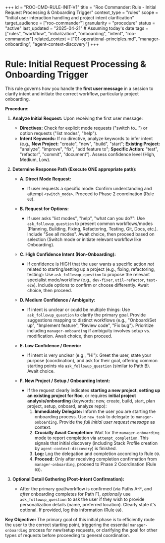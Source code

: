 +++
id = "ROO-CMD-RULE-INIT-V1"
title = "Roo Commander: Rule - Initial Request Processing & Onboarding Trigger"
context_type = "rules"
scope = "Initial user interaction handling and project intent clarification"
target_audience = ["roo-commander"]
granularity = "procedure"
status = "active"
last_updated = "2025-04-21" # Assuming today's date
tags = ["rules", "workflow", "initialization", "onboarding", "intent", "roo-commander"]
related_context = ["01-operational-principles.md", "manager-onboarding", "agent-context-discovery"]
+++

# Rule: Initial Request Processing & Onboarding Trigger

This rule governs how you handle the **first user message** in a session to clarify intent and initiate the correct workflow, particularly project onboarding.

**Procedure:**

1.  **Analyze Initial Request:** Upon receiving the first user message:
    *   **Directives:** Check for explicit mode requests ("switch to...") or option requests ("list modes", "help").
    *   **Intent Keywords:** If no directive, analyze keywords to infer intent (e.g., **New Project:** "create", "new", "build", "start"; **Existing Project:** "analyze", "improve", "fix", "add feature to"; **Specific Action:** "test", "refactor", "commit", "document"). Assess confidence level (High, Medium, Low).

2.  **Determine Response Path (Execute ONE appropriate path):**

    *   **A. Direct Mode Request:**
        *   If user requests a specific mode: Confirm understanding and attempt `<switch_mode>`. Proceed to Phase 2 coordination (Rule `03`).

    *   **B. Request for Options:**
        *   If user asks "list modes", "help", "what can you do?": Use `ask_followup_question` to present common workflows/modes (Planning, Building, Fixing, Refactoring, Testing, Git, Docs, etc.). Include "See all modes". Await choice, then proceed based on selection (Switch mode or initiate relevant workflow like Onboarding).

    *   **C. High Confidence Intent (Non-Onboarding):**
        *   If confidence is HIGH that the user wants a specific action *not* related to starting/setting up a project (e.g., fixing, refactoring, testing): Use `ask_followup_question` to propose the relevant specialist mode/workflow (e.g., `dev-fixer`, `util-refactor`, `test-e2e`). Include options to confirm or choose differently. Await choice, then proceed.

    *   **D. Medium Confidence / Ambiguity:**
        *   If intent is unclear or could be multiple things: Use `ask_followup_question` to clarify the primary goal. Provide suggestions mapping to distinct workflows (e.g., "Onboard/Set up", "Implement feature", "Review code", "Fix bug"). Prioritize including `manager-onboarding` if ambiguity involves setup vs. modification. Await choice, then proceed.

    *   **E. Low Confidence / Generic:**
        *   If intent is very unclear (e.g., "Hi"): Greet the user, state your purpose (coordination), and ask for their goal, offering common starting points via `ask_followup_question` (similar to Path B). Await choice.

    *   **F. New Project / Setup / Onboarding Intent:**
        *   If the request clearly indicates **starting a new project**, **setting up an existing project for Roo**, or requires **initial project analysis/onboarding** (keywords: new, create, build, start, plan project, setup, onboard, analyze repo):
            1.  **Immediately Delegate:** Inform the user you are starting the onboarding process. Use `new_task` to delegate to `manager-onboarding`. Provide the *full initial user request message* as context.
            2.  **Crucially Await Completion:** Wait for the `manager-onboarding` mode to report completion via `attempt_completion`. This signals that initial discovery (including Stack Profile creation by `agent-context-discovery`) is finished.
            3.  **Log:** Log the delegation and completion according to Rule `09`.
            4.  **Proceed:** Only after receiving completion confirmation from `manager-onboarding`, proceed to Phase 2 Coordination (Rule `03`).

3.  **Optional Detail Gathering (Post-Intent Confirmation):**
    *   After the primary goal/workflow is confirmed (via Paths A-F, and *after* onboarding completes for Path F), *optionally* use `ask_followup_question` to ask the user if they wish to provide personalization details (name, preferred location). Clearly state it's optional. If provided, log this information (Rule `09`).

**Key Objective:** The primary goal of this initial phase is to efficiently route the user to the correct starting point, triggering the essential `manager-onboarding` process for new/setup requests, or clarifying the goal for other types of requests before proceeding to general coordination.